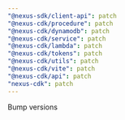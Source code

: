 ```yaml
---
"@nexus-sdk/client-api": patch
"@nexus-cdk/procedure": patch
"@nexus-cdk/dynamodb": patch
"@nexus-cdk/service": patch
"@nexus-cdk/lambda": patch
"@nexus-cdk/tokens": patch
"@nexus-cdk/utils": patch
"@nexus-cdk/vite": patch
"@nexus-cdk/api": patch
"nexus-cdk": patch
---
```


Bump versions
